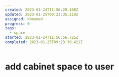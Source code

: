 ```yaml
---
created: 2023-01-24T11:56:29.108Z
updated: 2023-01-25T09:23:35.119Z
assigned: khmamed
progress: 0
tags:
  - space
started: 2023-01-24T11:56:56.725Z
completed: 2023-01-25T09:23:30.421Z
---
```


# add cabinet space to user
